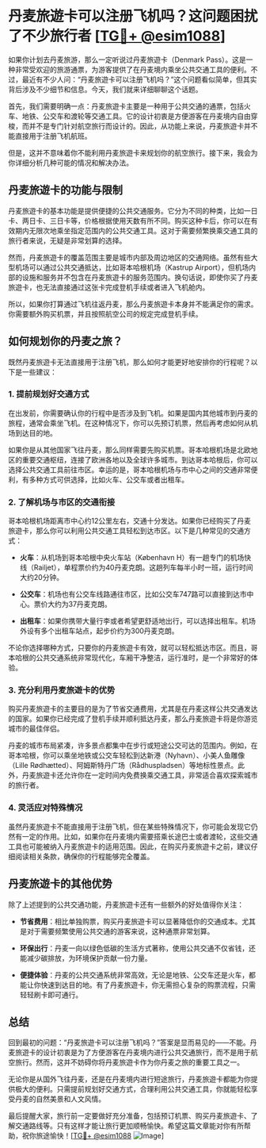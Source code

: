 # 丹麦旅遊卡可以注册飞机吗？这问题困扰了不少旅行者 [[TG💪+ @esim1088](https://t.me/s/esim1088)]

如果你计划去丹麦旅游，那么一定听说过丹麦旅遊卡（Denmark Pass）。这是一种非常受欢迎的旅游通票，为游客提供了在丹麦境内乘坐公共交通工具的便利。不过，最近有不少人问：“丹麦旅遊卡可以注册飞机吗？”这个问题看似简单，但其实背后涉及不少细节和信息。今天，我们就来详细聊聊这个话题。

首先，我们需要明确一点：丹麦旅遊卡主要是一种用于公共交通的通票，包括火车、地铁、公交车和渡轮等交通工具。它的设计初衷是方便游客在丹麦境内自由穿梭，而并不是专门针对航空旅行而设计的。因此，从功能上来说，丹麦旅遊卡并不能直接用于注册飞机航班。

但是，这并不意味着你不能利用丹麦旅遊卡来规划你的航空旅行。接下来，我会为你详细分析几种可能的情况和解决办法。

## 丹麦旅遊卡的功能与限制

丹麦旅遊卡的基本功能是提供便捷的公共交通服务。它分为不同的种类，比如一日卡、两日卡、三日卡等，价格根据使用天数有所不同。购买这种卡后，你可以在有效期内无限次地乘坐指定范围内的公共交通工具。这对于需要频繁换乘交通工具的旅行者来说，无疑是非常划算的选择。

然而，丹麦旅遊卡的覆盖范围主要是城市内部及周边地区的交通网络。虽然有些大型机场可以通过公共交通抵达，比如哥本哈根机场（Kastrup Airport），但机场内部的设施和服务并不包含在丹麦旅遊卡的服务范围内。换句话说，即使你买了丹麦旅遊卡，也无法直接通过这张卡完成登机手续或者进入飞机舱内。

所以，如果你打算通过飞机往返丹麦，那么丹麦旅遊卡本身并不能满足你的需求。你需要额外购买机票，并且按照航空公司的规定完成登机手续。

## 如何规划你的丹麦之旅？

既然丹麦旅遊卡无法直接用于注册飞机，那么如何才能更好地安排你的行程呢？以下是一些建议：

### 1. **提前规划好交通方式**
   在出发前，你需要确认你的行程中是否涉及到飞机。如果是国内其他城市到丹麦的旅程，通常会乘坐飞机。在这种情况下，你可以先预订机票，然后再考虑如何从机场到达目的地。

   如果你是从其他国家飞往丹麦，那么同样需要先购买机票。哥本哈根机场是北欧地区的重要交通枢纽，连接了欧洲各地以及全球许多城市。到达哥本哈根后，你可以选择公共交通工具前往市区。幸运的是，哥本哈根机场与市中心之间的交通非常便利，有多种方式可供选择，比如火车、公交车或者出租车。

### 2. **了解机场与市区的交通衔接**
   哥本哈根机场距离市中心约12公里左右，交通十分发达。如果你已经购买了丹麦旅遊卡，那么你可以利用公共交通工具轻松到达市区。以下是几种常见的交通方式：

   - **火车**：从机场到哥本哈根中央火车站（København H）有一趟专门的机场快线（Railjet），单程票价约为40丹麦克朗。这趟列车每半小时一班，运行时间大约20分钟。
   
   - **公交车**：机场也有公交车线路通往市区，比如公交车747路可以直接到达市中心。票价大约为37丹麦克朗。
   
   - **出租车**：如果你携带大量行李或者希望更舒适地出行，可以选择出租车。机场外设有多个出租车站点，起步价约为300丹麦克朗。

   不论你选择哪种方式，只要你的丹麦旅遊卡有效，就可以轻松抵达市区。而且，哥本哈根的公共交通系统非常现代化，车厢干净整洁，运行准时，是一个非常好的体验。

### 3. **充分利用丹麦旅遊卡的优势**
   购买丹麦旅遊卡的主要目的是为了节省交通费用，尤其是在丹麦这样公共交通发达的国家。如果你已经完成了登机手续并顺利抵达丹麦，那么丹麦旅遊卡将是你游览城市的最佳伴侣。

   丹麦的城市布局紧凑，许多景点都集中在步行或短途公交可达的范围内。例如，在哥本哈根，你可以乘坐地铁或公交车轻松到达新港（Nyhavn）、小美人鱼雕像（Lille Rødhætted）、阿姆斯特丹广场（Rådhuspladsen）等地标性景点。此外，丹麦旅遊卡还允许你在一定时间内免费换乘交通工具，非常适合喜欢探索城市的旅行者。

### 4. **灵活应对特殊情况**
   虽然丹麦旅遊卡不能直接用于注册飞机，但在某些特殊情况下，你可能会发现它仍然有一定的作用。比如，如果你在丹麦境内需要搭乘长途巴士或者渡轮，这些交通工具也可能被纳入丹麦旅遊卡的适用范围。因此，在购买丹麦旅遊卡之前，建议仔细阅读相关条款，确保你的行程能够完全覆盖。

## 丹麦旅遊卡的其他优势

除了上述提到的公共交通功能，丹麦旅遊卡还有一些额外的好处值得你关注：

- **节省费用**：相比单独购票，购买丹麦旅遊卡可以显著降低你的交通成本。尤其是对于需要频繁使用公共交通的游客来说，这种通票非常划算。
  
- **环保出行**：丹麦一向以绿色低碳的生活方式著称，使用公共交通不仅省钱，还能减少碳排放，为环境保护贡献一份力量。

- **便捷体验**：丹麦的公共交通系统非常高效，无论是地铁、公交车还是火车，都能让你快速到达目的地。有了丹麦旅遊卡，你无需担心复杂的购票流程，只需轻轻刷卡即可通行。

## 总结

回到最初的问题：“丹麦旅遊卡可以注册飞机吗？”答案是显而易见的——不能。丹麦旅遊卡的设计初衷是为了方便游客在丹麦境内进行公共交通旅行，而不是用于航空旅行。然而，这并不妨碍你将丹麦旅遊卡作为你丹麦之旅的重要工具之一。

无论你是从国外飞往丹麦，还是在丹麦境内进行短途旅行，丹麦旅遊卡都能为你提供极大的便利。只需提前规划好交通方式，合理利用公共交通工具，你就能轻松享受丹麦的自然美景和人文风情。

最后提醒大家，旅行前一定要做好充分准备，包括预订机票、购买丹麦旅遊卡、了解交通路线等。只有这样才能让旅行更加顺畅愉快。希望这篇文章能对你有所帮助，祝你旅途愉快！[[TG💪+ @esim1088](https://t.me/s/esim1088) ![Image](https://i.postimg.cc/4NQfJmqS/Snipaste-2025-05-13-00-14-12.png)]